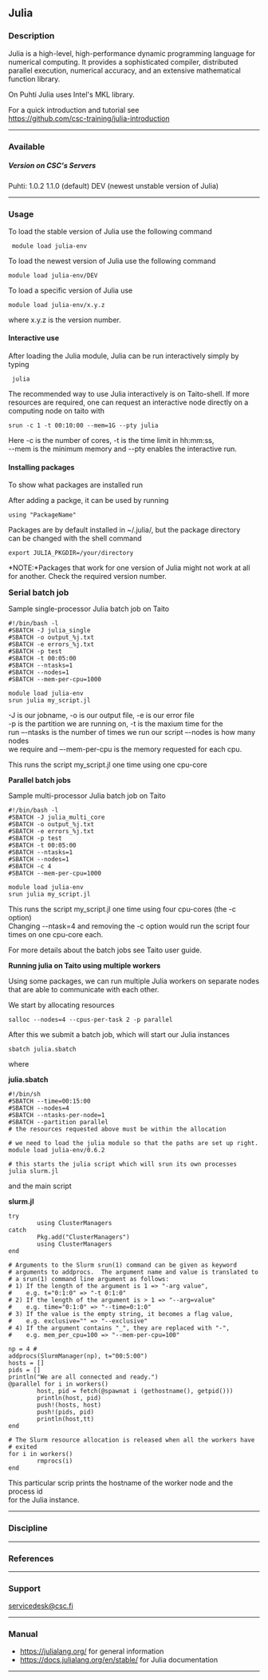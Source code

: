 ## Julia

### Description

Julia is a high-level, high-performance dynamic programming language for
numerical computing. It provides a sophisticated compiler, distributed
parallel execution, numerical accuracy, and an extensive mathematical
function library.

On Puhti Julia uses Intel's MKL library.

For a quick introduction and tutorial see  
<https://github.com/csc-training/julia-introduction> 

------------------------------------------------------------------------

### Available

##### Version on CSC's Servers

Puhti:
1.0.2
1.1.0 (default)
DEV (newest unstable version of Julia)

------------------------------------------------------------------------

### Usage

To load the stable version of Julia use the following command

~~~~ western
 module load julia-env
~~~~

To load the newest version of Julia use the following command

~~~~ western
module load julia-env/DEV
~~~~

To load a specific version of Julia use

~~~~ western
module load julia-env/x.y.z
~~~~

where x.y.z is the version number.

#### Interactive use

After loading the Julia module, Julia can be run interactively simply by
typing

~~~~ western
 julia
~~~~

The recommended way to use Julia interactively is on Taito-shell. If
more resources are required, one can request an interactive node
directly on a computing node on taito with

~~~~ western
srun -c 1 -t 00:10:00 --mem=1G --pty julia
~~~~

Here -c is the number of cores, -t is the time limit in hh:mm:ss,  
--mem is the minimum memory and --pty enables the interactive run.

#### Installing packages

To show what packages are installed run

After adding a packge, it can be used by running

~~~~ western
using "PackageName"
~~~~

Packages are by default installed in ~/.julia/, but the package
directory  
can be changed with the shell command

~~~~ western
export JULIA_PKGDIR=/your/directory
~~~~

*NOTE:*Packages that work for one version of Julia might not work at all for another. Check the required version number.

 

 

 

 

 

 

 

 

 

<span style="font-size:16px;">**Serial batch job** </span>

Sample single-processor Julia batch job on Taito

~~~~ western
#!/bin/bash -l
#SBATCH -J julia_single
#SBATCH -o output_%j.txt
#SBATCH -e errors_%j.txt
#SBATCH -p test
#SBATCH -t 00:05:00
#SBATCH --ntasks=1
#SBATCH --nodes=1
#SBATCH --mem-per-cpu=1000

module load julia-env
srun julia my_script.jl
~~~~

-J is our jobname, -o is our output file, -e is our error file  
<span style="font-weight: normal">-p is the partition we are running on,
-t is the </span><span style="font-weight: normal">maxium time for the
</span>  
run –-ntasks is the number of times we run our script –-nodes is how
many nodes  
we require and –-mem-per-cpu is the memory requested for each cpu.

This runs the script my\_script.jl one time using one cpu-core

 

 

**Parallel batch jobs**

Sample multi-processor Julia batch job on Taito

~~~~ western
#!/bin/bash -l
#SBATCH -J julia_multi_core
#SBATCH -o output_%j.txt
#SBATCH -e errors_%j.txt
#SBATCH -p test
#SBATCH -t 00:05:00
#SBATCH --ntasks=1
#SBATCH --nodes=1
#SBATCH -c 4
#SBATCH --mem-per-cpu=1000

module load julia-env 
srun julia my_script.jl
~~~~

<span style="font-weight: normal">This runs the script my\_script.jl one
time using four cpu-cores </span><span style="font-weight: normal">(the
-c option)</span>  
Changing --ntask=4 and removing the -c option would run the script four
times on one cpu-core each.

For more details about the batch jobs see Taito user guide.

 

 

**Running julia on Taito using multiple workers**

Using some packages, we can run multiple Julia workers on separate nodes
that are able to communicate with each other.  

We start by allocating resources

~~~~ western
salloc --nodes=4 --cpus-per-task 2 -p parallel
~~~~

After this we submit a batch job, which will start our Julia instances

~~~~ western
sbatch julia.sbatch
~~~~

where 

<span style="font-size:14px;">**julia.sbatch**</span>

~~~~ western
#!/bin/sh
#SBATCH --time=00:15:00
#SBATCH --nodes=4
#SBATCH --ntasks-per-node=1
#SBATCH --partition parallel
# the resources requested above must be within the allocation

# we need to load the julia module so that the paths are set up right.
module load julia-env/0.6.2

# this starts the julia script which will srun its own processes
julia slurm.jl
~~~~

and the main script

<span style="font-size:14px;">**slurm.jl**</span>

~~~~ western
try
        using ClusterManagers
catch
        Pkg.add("ClusterManagers")
        using ClusterManagers
end

# Arguments to the Slurm srun(1) command can be given as keyword
# arguments to addprocs.  The argument name and value is translated to
# a srun(1) command line argument as follows:
# 1) If the length of the argument is 1 => "-arg value",
#    e.g. t="0:1:0" => "-t 0:1:0"
# 2) If the length of the argument is > 1 => "--arg=value"
#    e.g. time="0:1:0" => "--time=0:1:0"
# 3) If the value is the empty string, it becomes a flag value,
#    e.g. exclusive="" => "--exclusive"
# 4) If the argument contains "_", they are replaced with "-",
#    e.g. mem_per_cpu=100 => "--mem-per-cpu=100"

np = 4 #
addprocs(SlurmManager(np), t="00:5:00")
hosts = []
pids = []
println("We are all connected and ready.")
@parallel for i in workers()
        host, pid = fetch(@spawnat i (gethostname(), getpid()))
        println(host, pid)
        push!(hosts, host)
        push!(pids, pid)
        println(host,tt)
end

# The Slurm resource allocation is released when all the workers have
# exited
for i in workers()
        rmprocs(i)
end
~~~~

This particular scrip prints the hostname of the worker node and the
process id  
for the Julia instance.

 

 

------------------------------------------------------------------------

### Discipline

------------------------------------------------------------------------

### References

------------------------------------------------------------------------

### Support

servicedesk@csc.fi

------------------------------------------------------------------------

### Manual

-   <https://julialang.org/> for general information
-   <https://docs.julialang.org/en/stable/> for Julia documentation

 

------------------------------------------------------------------------
